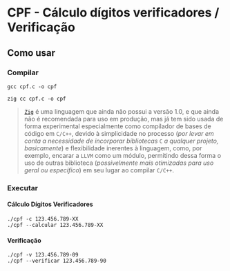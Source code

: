 # CPF - Cálculo dígitos verificadores / Verificação

## Como usar

### Compilar

```console
gcc cpf.c -o cpf
```

```console
zig cc cpf.c -o cpf
```

> [`Zig`](https://ziglang.org/) é uma linguagem que ainda não possui a versão 1.0, e que ainda não é recomendada para uso em produção, mas já tem sido usada de forma experimental especialmente como compilador de bases de código em `C/C++`, devido à simplicidade no processo (_por levar em conta a necessidade de incorporar bibliotecas_ `C` _a qualquer projeto, basicamente_) e flexibilidade inerentes à linguagem, como, por exemplo, encarar a `LLVM` como um módulo, permitindo dessa forma o uso de outras biblioteca (_possivelmente mais otimizadas para uso geral ou específico_) em seu lugar ao compilar `C/C++`.

### Executar

#### Cálculo Dígitos Verificadores

```console
./cpf -c 123.456.789-XX
./cpf --calcular 123.456.789-XX
```

#### Verificação

```console
./cpf -v 123.456.789-09
./cpf --verificar 123.456.789-90
```
